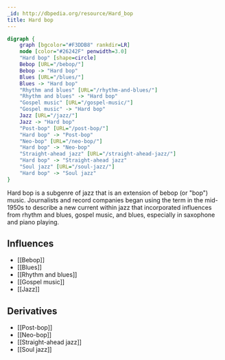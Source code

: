 ```yaml
---
_id: http://dbpedia.org/resource/Hard_bop
title: Hard bop
---
```


```dot
digraph {
	graph [bgcolor="#F3DDB8" rankdir=LR]
	node [color="#26242F" penwidth=3.0]
	"Hard bop" [shape=circle]
	Bebop [URL="/bebop/"]
	Bebop -> "Hard bop"
	Blues [URL="/blues/"]
	Blues -> "Hard bop"
	"Rhythm and blues" [URL="/rhythm-and-blues/"]
	"Rhythm and blues" -> "Hard bop"
	"Gospel music" [URL="/gospel-music/"]
	"Gospel music" -> "Hard bop"
	Jazz [URL="/jazz/"]
	Jazz -> "Hard bop"
	"Post-bop" [URL="/post-bop/"]
	"Hard bop" -> "Post-bop"
	"Neo-bop" [URL="/neo-bop/"]
	"Hard bop" -> "Neo-bop"
	"Straight-ahead jazz" [URL="/straight-ahead-jazz/"]
	"Hard bop" -> "Straight-ahead jazz"
	"Soul jazz" [URL="/soul-jazz/"]
	"Hard bop" -> "Soul jazz"
}
```

Hard bop is a subgenre of jazz that is an extension of bebop (or "bop") music. Journalists and record companies began using the term in the mid-1950s to describe a new current within jazz that incorporated influences from rhythm and blues, gospel music, and blues, especially in saxophone and piano playing.

## Influences

- [[Bebop]]
- [[Blues]]
- [[Rhythm and blues]]
- [[Gospel music]]
- [[Jazz]]

## Derivatives

- [[Post-bop]]
- [[Neo-bop]]
- [[Straight-ahead jazz]]
- [[Soul jazz]]
